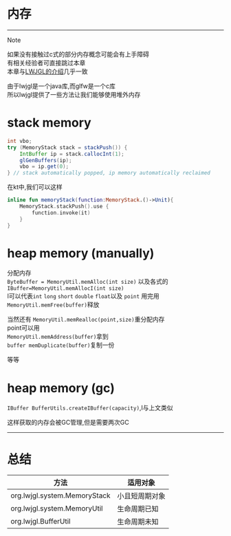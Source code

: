 # 内存

---

> [!note]
> 如果没有接触过c式的部分内存概念可能会有上手障碍  
> 有相关经验者可直接跳过本章  
> 本章与[LWJGL的介绍](https://github.com\/LWJGL/lwjgl3-wiki/wiki/1.3.-Memory-FAQ)几乎一致

由于lwjgl是一个java库,而glfw是一个c库  
所以lwjgl提供了一些方法让我们能够使用堆外内存

# stack memory

````java
int vbo;
try (MemoryStack stack = stackPush()) {
    IntBuffer ip = stack.callocInt(1);
    glGenBuffers(ip);
    vbo = ip.get(0);
} // stack automatically popped, ip memory automatically reclaimed
````

在kt中,我们可以这样

````kotlin
inline fun memoryStack(function:MemoryStack.()->Unit){
    MemoryStack.stackPush().use {
        function.invoke(it)
    }
}
````

# heap memory (manually)

分配内存  
`ByteBuffer = MemoryUtil.memAlloc(int size)`
以及各式的
`IBuffer=MemoryUtil.memAllocI(int size)`  
I可以代表`int` `long` `short` `double` `float`以及 `point`
用完用`MemoryUtil.memFree(buffer)`释放

当然还有
`MemoryUtil.memRealloc(point,size)`重分配内存  
point可以用  
`MemoryUtil.memAddress(buffer)`拿到  
`buffer memDuplicate(buffer)`复制一份

等等

# heap memory (gc)

`IBuffer BufferUtils.createIBuffer(capacity)`,I与上文类似

这样获取的内存会被GC管理,但是需要两次GC

---

# 总结

| 方法                            | 适用对象    |
|-------------------------------|---------|
| org.lwjgl.system.MemoryStack  | 小且短周期对象 |
| org.lwjgl.system.MemoryUtil   | 生命周期已知  |
| org.lwjgl.BufferUtil          | 生命周期未知  |
